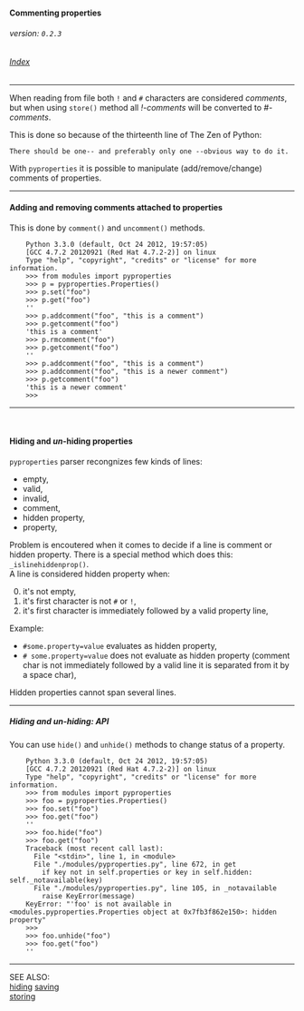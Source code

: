 #### Commenting properties
###### _version: `0.2.3`_

###### [Index](index.mdown)
----


When reading from file both `!` and `#` characters are considered _comments_, but 
when using `store()` method all _!-comments_ will be converted to _#-comments_.

This is done so because of the thirteenth line of The Zen of Python:  

    There should be one-- and preferably only one --obvious way to do it.


With `pyproperties` it is possible to manipulate (add/remove/change) comments of properties.


----

#### Adding and removing comments attached to properties

This is done by `comment()` and `uncomment()` methods.

        Python 3.3.0 (default, Oct 24 2012, 19:57:05) 
        [GCC 4.7.2 20120921 (Red Hat 4.7.2-2)] on linux
        Type "help", "copyright", "credits" or "license" for more information.
        >>> from modules import pyproperties
        >>> p = pyproperties.Properties()
        >>> p.set("foo")
        >>> p.get("foo")
        ''
        >>> p.addcomment("foo", "this is a comment")
        >>> p.getcomment("foo")
        'this is a comment'
        >>> p.rmcomment("foo")
        >>> p.getcomment("foo")
        ''
        >>> p.addcomment("foo", "this is a comment")
        >>> p.addcomment("foo", "this is a newer comment")
        >>> p.getcomment("foo")
        'this is a newer comment'
        >>>

----

&nbsp;

#### Hiding and _un_-hiding properties

`pyproperties` parser recongnizes few kinds of lines:


*   empty,
*   valid,
*   invalid,
*   comment,
*   hidden property,
*   property,


Problem is encoutered when it comes to decide if a line is comment or hidden property. 
There is a special method which does this: `_islinehiddenprop()`.  
A line is considered hidden property when:

0.  it's not empty,
1.  it's first character is not `#` or `!`,
1.  it's first character is immediately followed by a valid property line,

Example:

*   `#some.property=value` evaluates as hidden property,
*   `# some.property=value` does not evaluate as hidden property (comment char is not immediately followed by a valid line it is separated from it by a space char),

Hidden properties cannot span several lines.


----

##### Hiding and _un_-hiding: API

You can use `hide()` and `unhide()` methods to change status of a property.

        Python 3.3.0 (default, Oct 24 2012, 19:57:05) 
        [GCC 4.7.2 20120921 (Red Hat 4.7.2-2)] on linux
        Type "help", "copyright", "credits" or "license" for more information.
        >>> from modules import pyproperties
        >>> foo = pyproperties.Properties()
        >>> foo.set("foo")
        >>> foo.get("foo")
        ''
        >>> foo.hide("foo")
        >>> foo.get("foo")
        Traceback (most recent call last):
          File "<stdin>", line 1, in <module>
          File "./modules/pyproperties.py", line 672, in get
            if key not in self.properties or key in self.hidden: self._notavailable(key)
          File "./modules/pyproperties.py", line 105, in _notavailable
            raise KeyError(message)
        KeyError: "'foo' is not available in <modules.pyproperties.Properties object at 0x7fb3f862e150>: hidden property"
        >>> 
        >>> foo.unhide("foo")
        >>> foo.get("foo")
        ''

----

SEE ALSO:  
[hiding](hiding.mdown)
[saving](saving.mdown)  
[storing](storing.mdown)
